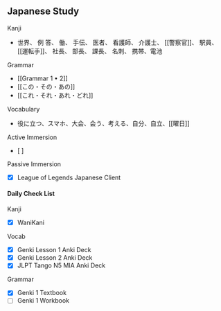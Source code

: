 ## Japanese Study

Kanji
- 世界、 例 答、 働、 手伝、 医者、 看護師、 介護士、 [[警察官]]、 駅員、 [[運転手]]、 社長、 部長、 課長、 名刺、 携帯、電池

Grammar
- [[Grammar 1 • 2]]
- [[この・その・あの]]
- [[これ・それ・あれ・どれ]]

Vocabulary
- 役に立つ、スマホ、大会、会う、考える、自分、自立、[[曜日]]

Active Immersion
- [ ] 

Passive Immersion
- [x] League of Legends Japanese Client

#### Daily Check List
Kanji
- [x] WaniKani

Vocab
- [x] Genki Lesson 1 Anki Deck
- [x] Genki Lesson 2 Anki Deck
- [x] JLPT Tango N5 MIA Anki Deck

Grammar
- [x] Genki 1 Textbook
- [ ] Genki 1 Workbook